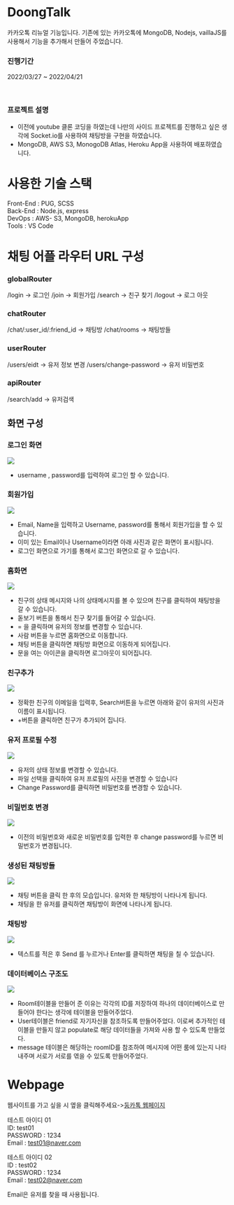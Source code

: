 # DoongTalk
카카오톡 리뉴얼 기능입니다. 기존에 있는 카카오톡에 MongoDB, Nodejs, vaillaJS를 사용해서 기능을 추가해서 만들어 주었습니다. 

### 진행기간 
2022/03/27 ~ 2022/04/21

<br>

### 프로젝트 설명 
- 이전에 youtube 클론 코딩을 하였는데 나만의 사이드 프로젝트를 진행하고 싶은 생각에 Socket.io를 사용하여 채팅방을 구현을 하였습니다. 
- MongoDB, AWS S3, MonogoDB Atlas, Heroku App을 사용하여 배포하였습니다. 

# 사용한 기술 스택 
Front-End : PUG, SCSS <br>
Back-End : Node.js, express <br>
DevOps : AWS- S3, MongoDB, herokuApp <br>
Tools : VS Code <br>


# 채팅 어플 라우터 URL 구성 
### globalRouter
/login -> 로그인 
/join -> 회원가입 
/search -> 친구 찾기 
/logout -> 로그 아웃 
<br>

### chatRouter 
/chat/:user_id/:friend_id -> 채팅방
/chat/rooms -> 채팅방들 
<br>

### userRouter
/users/eidt -> 유저 정보 변경 
/users/change-password -> 유저 비밀번호 

### apiRouter 
/search/add -> 유저검색 


## 화면 구성 
### 로그인 화면
<img src ="./imgs/login.png">

- username , password를 입력하여 로그인 할 수 있습니다. 

### 회원가입
<img src ="./imgs/join.png">

- Email, Name을 입력하고 Username, password를 통해서 회원가입을 할 수 있습니다.
- 이미 있는 Email이나 Username이라면 아래 사진과 같은 화면이 표시됩니다.
- 로그인 화면으로 가기를 통해서 로그인 화면으로 갈 수 있습니다.

### 홈화면
<img src ="./imgs/home.png">

- 친구의 상태 메시지와 나의 상태메시지를 볼 수 있으며 친구를 클릭하여 채팅방을 갈 수 있습니다.
- 돋보기 버튼을 통해서 친구 찾기를 들어갈 수 있습니다.
- = 을 클릭하며 유저의 정보를 변경할 수 있습니다.
- 사람 버튼을 누르면 홈화면으로 이동합니다.
- 채팅 버튼을 클릭하면 채팅방 화면으로 이동하게 되어집니다.
- 문을 여는 아이콘을 클릭하면 로그아웃이 되어집니다.

### 친구추가
<img src = "./imgs/friend_plus.png">

- 정확한 친구의 이메일을 입력후, Search버튼을 누르면 아래와 같이 유저의 사진과 이름이 표시됩니다.
- +버튼을 클릭하면 친구가 추가되어 집니다.

### 유저 프로필 수정
<img src ="./imgs/user-profile.png">

- 유저의 상태 정보를 변경할 수 있습니다.
- 파일 선택을 클릭하여 유저 프로필의 사진을 변경할 수 있습니다
- Change Password를 클릭하면 비밀번호를 변경할 수 있습니다.

### 비밀번호 변경 
<img src ="./imgs/change-password.png">

- 이전의 비밀번호와 새로운 비밀번호를 입력한 후 change password를 누르면 비밀번호가 변경됩니다. 

### 생성된 채팅방들 
<img src ="./imgs/chatRooms.png">

- 채팅 버튼을 클릭 한 후의 모습입니다. 유저와 한 채팅방이 나타나게 됩니다.
- 채팅을 한 유저를 클릭하면 채팅방이 화면에 나타나게 됩니다.

### 채팅방
<img src ="./imgs/chat.png">

- 텍스트를 적은 후 Send 를 누르거나 Enter를 클릭하면 채팅을 칠 수 있습니다.


### 데이터베이스 구조도
<img src ="./imgs/DB_structure.png">

- Room테이블을 만들어 준 이유는 각각의 ID를 저장하여 하나의 데이터베이스로 만들어야 한다는 생각에 테이블을 만들어주었다. 
- User테이블은 friend로  자기자신을 참조하도록 만들어주었다. 이로써 추가적인 테이블을 만들지 않고 populate로 해당 데이터들을 가져와 사용 할 수 있도록 만들었다.
- message 테이블은 해당하는 roomID를 참조하여 메시지에 어떤 룸에 있는지 나타내주며 서로가 서로를 엮을 수 있도록 만들어주었다. 

# Webpage 
웹사이트를 가고 싶을 시 옆을 클릭해주세요->[둥카톡 웹페이지](https://doongtalk.herokuapp.com/)

테스트 아이디 01 <br>
ID: test01 <br>
PASSWORD : 1234 <br>
Email : test01@naver.com<br>

테스트 아이디 02<br>
ID : test02 <br>
PASSWORD : 1234 <br>
Email : test02@naver.com<br>

Email은 유저를 찾을 때 사용됩니다. 